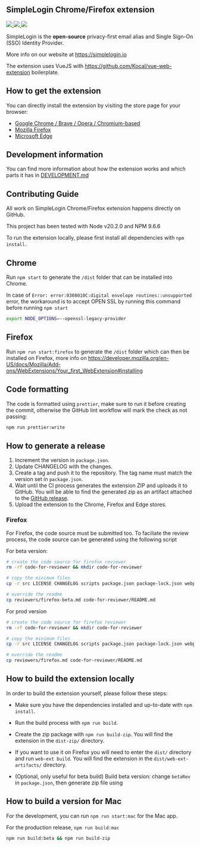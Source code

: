 SimpleLogin Chrome/Firefox extension
---
<p>
<a href="https://chrome.google.com/webstore/detail/simplelogin-protect-your/dphilobhebphkdjbpfohgikllaljmgbn">
    <img src="https://img.shields.io/chrome-web-store/rating/dphilobhebphkdjbpfohgikllaljmgbn?label=Chrome%20Extension">
</a>

<a href="https://addons.mozilla.org/en-GB/firefox/addon/simplelogin/">
<img src="https://img.shields.io/amo/rating/simplelogin?label=Firefox%20Add-On&logo=SimpleLogin">
</a>

<a href="./LICENSE">
<img src="https://img.shields.io/github/license/simple-login/app">
</a>

</p>

SimpleLogin is the **open-source** privacy-first email alias and Single Sign-On (SSO) Identity Provider.

More info on our website at https://simplelogin.io

The extension uses VueJS with https://github.com/Kocal/vue-web-extension boilerplate.

## How to get the extension

You can directly install the extension by visiting the store page for your browser:

- [Google Chrome / Brave / Opera / Chromium-based](https://chrome.google.com/webstore/detail/simpleloginreceive-send-e/dphilobhebphkdjbpfohgikllaljmgbn) 
- [Mozilla Firefox](https://addons.mozilla.org/firefox/addon/simplelogin/) 
- [Microsoft Edge](https://microsoftedge.microsoft.com/addons/detail/simpleloginreceive-sen/diacfpipniklenphgljfkmhinphjlfff)

## Development information

You can find more information about how the extension works and which parts it has in [DEVELOPMENT.md](./DEVELOPMENT.md)

## Contributing Guide

All work on SimpleLogin Chrome/Firefox extension happens directly on GitHub.

This project has been tested with Node v20.2.0 and NPM 9.6.6


To run the extension locally, please first install all dependencies with `npm install`.

## Chrome

Run `npm start` to generate the `/dist` folder that can be installed into Chrome.

In case of `Error: error:0308010C:digital envelope routines::unsupported` error, the workaround is to accept OPEN SSL by running this command before running `npm start`

```bash
export NODE_OPTIONS=--openssl-legacy-provider
````

## Firefox

Run `npm run start:firefox` to generate the `/dist` folder which can then be installed on Firefox, more info on https://developer.mozilla.org/en-US/docs/Mozilla/Add-ons/WebExtensions/Your_first_WebExtension#installing

## Code formatting

The code is formatted using `prettier`, make sure to run it before creating the commit, otherwise the GitHub lint workflow will mark the check as not passing:

```bash
npm run prettier:write
```

## How to generate a release

1. Increment the version in `package.json`.
2. Update CHANGELOG with the changes.
3. Create a tag and push it to the repository. The tag name must match the version set in `package.json`.
4. Wait until the CI process generates the extension ZIP and uploads it to GitHub. You will be able to find the generated zip as an artifact attached to the [GitHub release](https://github.com/simple-login/browser-extension/releases).
5. Upload the extension to the Chrome, Firefox and Edge stores.

### Firefox

For Firefox, the code source must be submitted too. To faciliate the review process, the code source can be generated using the following script

For beta version:

```bash
# create the code source for firefox reviewer
rm -rf code-for-reviewer && mkdir code-for-reviewer

# copy the minimum files
cp -r src LICENSE CHANGELOG scripts package.json package-lock.json webpack.config.js .dev.sample.json .babelrc code-for-reviewer

# override the readme
cp reviewers/firefox-beta.md code-for-reviewer/README.md
```

For prod version

```bash
# create the code source for firefox reviewer
rm -rf code-for-reviewer && mkdir code-for-reviewer

# copy the minimum files
cp -r src LICENSE CHANGELOG scripts package.json package-lock.json webpack.config.js .dev.sample.json .babelrc code-for-reviewer

# override the readme
cp reviewers/firefox.md code-for-reviewer/README.md
```


## How to build the extension locally

In order to build the extension yourself, please follow these steps:

- Make sure you have the dependencies installed and up-to-date with `npm install`.
- Run the build process with `npm run build`.
- Create the zip package with `npm run build-zip`. You will find the extension in the `dist-zip/` directory.
- If you want to use it on Firefox you will need to enter the `dist/` directory and run `web-ext build`. You will find the extension in the `dist/web-ext-artifacts/` directory.  

- (Optional, only useful for beta build) Build beta version: change `betaRev` in `package.json`, then generate zip file using

## How to build a version for Mac

For the development, you can run `npm run start:mac` for the Mac app.

For the production release, `npm run build:mac`

```bash
npm run build:beta && npm run build-zip
```